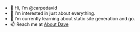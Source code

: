 - 👋 Hi, I’m @carpedavid
- 👀 I’m interested in just about everything.
- 🌱 I’m currently learning about static site generation and go.
- 📫 Reach me at [About Dave](https://aboutdave.info)
